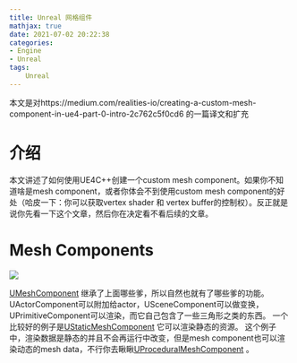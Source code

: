 ```yaml
---
title: Unreal 网格组件
mathjax: true
date: 2021-07-02 20:22:38
categories: 
- Engine
- Unreal
tags:
    Unreal
---
```

本文是对https://medium.com/realities-io/creating-a-custom-mesh-component-in-ue4-part-0-intro-2c762c5f0cd6 的一篇译文和扩充

<!--more-->

# 介绍

本文讲述了如何使用UE4C++创建一个custom mesh component。如果你不知道啥是mesh component，或者你体会不到使用custom mesh component的好处（哈皮一下：你可以获取vertex shader 和
vertex buffer的控制权）。反正就是说你先看一下这个文章，然后你在决定看不看后续的文章。

# Mesh Components

![](1.jpeg)

[UMeshComponent](https://docs.unrealengine.com/4.26/en-US/API/Runtime/Engine/Components/UMeshComponent/) 继承了上面哪些爹，所以自然也就有了哪些爹的功能。
UActorComponent可以附加给actor，USceneComponent可以做变换，UPrimitiveComponent可以渲染，而它自己包含了一些三角形之类的东西。
一个比较好的例子是[UStaticMeshComponent](https://docs.unrealengine.com/4.26/en-US/API/Runtime/Engine/Components/UStaticMeshComponent/) 它可以渲染静态的资源。
这个例子中，渲染数据是静态的并且不会再运行中改变，但是mesh component也可以渲染动态的mesh data，不行你去瞅瞅[UProceduralMeshComponent](https://docs.unrealengine.com/4.26/en-US/API/Plugins/ProceduralMeshComponent/UProceduralMeshComponent/) 。

